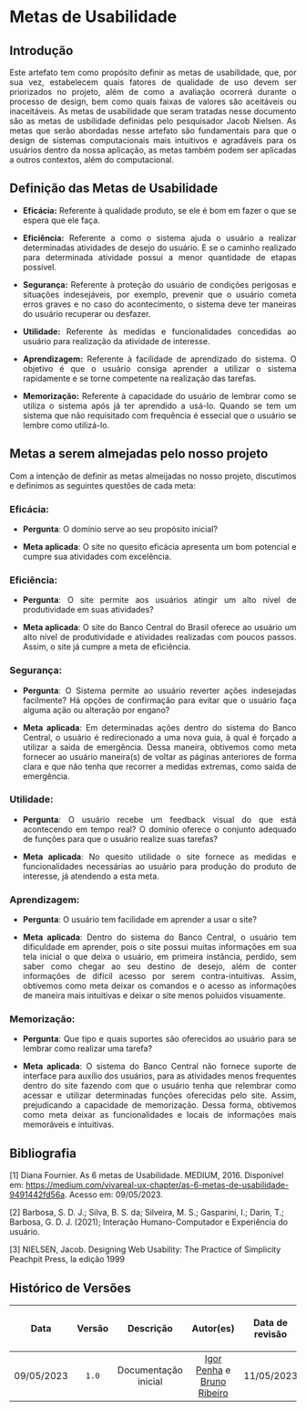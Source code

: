 <div class="body">

# Metas de Usabilidade

## Introdução

<div align="justify">

Este artefato tem como propósito definir as metas de usabilidade, que, por sua vez, estabelecem quais fatores de qualidade de uso devem ser priorizados no projeto, além de como a avaliação ocorrerá durante o processo de design, bem como quais faixas de valores são aceitáveis ou inaceitáveis. As metas de usabilidade que seram tratadas nesse documento são as metas de usbilidade definidas pelo pesquisador Jacob Nielsen. As metas que serão abordadas nesse artefato são fundamentais para que o design de sistemas computacionais mais intuitivos e agradáveis para os usuários dentro da nossa aplicação, as metas também podem ser aplicadas a outros contextos, além do computacional.

## Definição das Metas de Usabilidade 

- **Eficácia:** Referente à qualidade produto, se ele é bom em fazer o que se espera que ele faça.

- **Eficiência:** Referente a como o sistema ajuda o usuário a realizar determinadas atividades de desejo do usuário. E se o caminho realizado para determinada atividade possui a menor quantidade de etapas possível.

- **Segurança:**  Referente à proteção do usuário de condições perigosas e situações indesejáveis, por exemplo, prevenir que o usuário cometa erros graves e no caso do acontecimento, o sistema deve ter maneiras do usuário recuperar ou desfazer.

- **Utilidade:** Referente às medidas e funcionalidades concedidas ao usuário para realização da atividade de interesse.

- **Aprendizagem:** Referente à facilidade de aprendizado do sistema. O objetivo é que o usuário consiga aprender a utilizar o sistema rapidamente e se torne competente na realização das tarefas.

- **Memorização:** Referente à capacidade do usuário de lembrar como se utiliza o sistema após já ter aprendido a usá-lo. Quando se tem um sistema que não requisitado com frequência é essecial que o usuário se lembre como utilizá-lo.


## Metas a serem almejadas pelo nosso projeto

Com a intenção de definir as metas almeijadas no nosso projeto, discutimos e definimos as seguintes questões de cada meta:


### **Eficácia**: 

 - **Pergunta**: O domínio serve ao seu propósito inicial?</br>

 - **Meta aplicada**: O site no quesito eficácia apresenta um bom potencial e cumpre sua atividades com excelência.

### **Eficiência**: 

 - **Pergunta**: O site permite aos usuários atingir um alto nível de produtividade em suas atividades?</br>

 - **Meta aplicada**: O site do Banco Central do Brasil oferece ao usuário um alto nível de produtividade e atividades realizadas com poucos passos. Assim, o site já cumpre a meta de eficiência.

### **Segurança**: 

 - **Pergunta**: O Sistema permite ao usuário reverter ações indesejadas facilmente? Há opções de confirmação para evitar que o usuário faça alguma ação ou alteração por engano?</br>

 - **Meta aplicada**: Em determinadas ações dentro do sistema do Banco Central, o usuário é redirecionado a uma nova guia, à qual é forçado a utilizar a saida de emergência. Dessa maneira, obtivemos como meta fornecer ao usuário maneira(s) de voltar as páginas anteriores de forma clara e que não tenha que recorrer a medidas extremas, como saida de emergência.

### **Utilidade**: 

 - **Pergunta**: O usuário recebe um feedback visual do que está acontecendo em tempo real? O domínio oferece o conjunto adequado de funções para que o usuário realize suas tarefas?</br>

 - **Meta aplicada**: No quesito utilidade o site fornece as medidas e funcionalidades necessárias ao usuário para produção do produto de interesse, já atendendo a esta meta. 

### **Aprendizagem**:

 - **Pergunta**: O usuário tem facilidade em aprender a usar o site?</br>

 - **Meta aplicada**: Dentro do sistema do Banco Central, o usuário tem dificuldade em aprender, pois o site possui muitas informações em sua tela inicial o que deixa o usuário, em primeira instância, perdido, sem saber como chegar ao seu destino de desejo, além de conter informações de difícil acesso por serem contra-intuitivas. Assim, obtivemos como meta deixar os comandos e o acesso as informações de maneira mais intuitivas e deixar o site menos poluidos visuamente.

### **Memorização**:

 - **Pergunta**: Que tipo e quais suportes são oferecidos ao usuário para se lembrar como realizar uma tarefa? 

 - **Meta aplicada**: O sistema do Banco Central não fornece suporte de interface para auxílio dos usuários, para as atividades menos frequentes dentro do site fazendo com que o usuário tenha que relembrar como acessar e utilizar determinadas funções oferecidas pelo site. Assim, prejudicando a capacidade de memorização. Dessa forma, obtivemos como meta deixar as funcionalidades e locais de informações mais memoráveis e intuitivas.

</div>

## Bibliografia
 [1] Diana Fournier. As 6 metas de Usabilidade. MEDIUM, 2016. Disponível em: https://medium.com/vivareal-ux-chapter/as-6-metas-de-usabilidade-9491442fd56a. Acesso em: 09/05/2023.

 [2] Barbosa, S. D. J.; Silva, B. S. da; Silveira, M. S.; Gasparini, I.; Darin, T.; Barbosa, G. D. J. (2021); Interação Humano-Computador e Experiência do usuário.

 [3] NIELSEN, Jacob. Designing Web Usability: The Practice of Simplicity Peachpit Press, la edição 1999



## Histórico de Versões

| <p align="center">Data</p> | <p align="center">Versão</p> | <p align="center">Descrição</p> | <p align="center">Autor(es)</p> | <p align="center">Data de revisão</p> | <p align="center">Revisor(es)</p> |
| :----: | :--: | :-------: | :---: | :-----: | :----------: |
| 09/05/2023 | `1.0` | Documentação inicial | [Igor Penha](https://github.com/igorpenhaa) e [Bruno Ribeiro](https://github.com/brunoriibeiro) | 11/05/2023 | [Lucas Gobbi](https://github.com/lucasbergholz) |

</div>